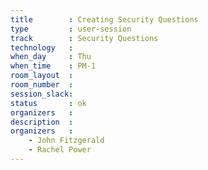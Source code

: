 ```yaml
---
title        : Creating Security Questions
type         : user-session
track        : Security Questions
technology   :
when_day     : Thu
when_time    : PM-1
room_layout  :
room_number  :
session_slack:
status       : ok
organizers   :
description  :
organizers   :
    - John Fitzgerald
    - Rachel Power
---
```


